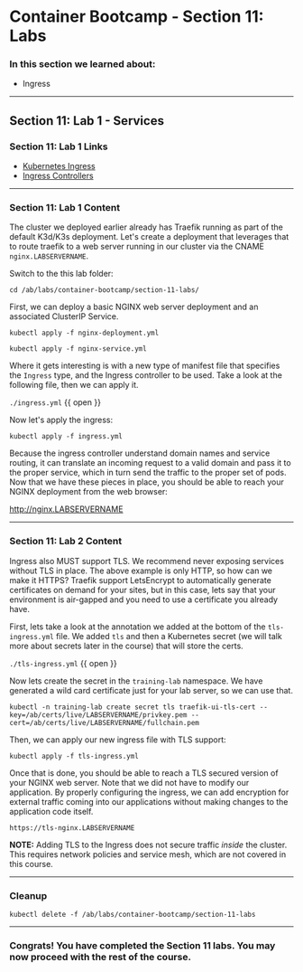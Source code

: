 # Container Bootcamp - Section 11: Labs

### In this section we learned about:

* Ingress

____

## Section 11: Lab 1 - Services

### Section 11: Lab 1 Links

* [Kubernetes Ingress](https://kubernetes.io/docs/concepts/services-networking/ingress/)
* [Ingress Controllers](https://kubernetes.io/docs/concepts/services-networking/ingress-controllers/)

____

### Section 11: Lab 1 Content

The cluster we deployed earlier already has Traefik running as part of the default K3d/K3s deployment. Let's create a deployment that leverages that to route traefik to a web server running in our cluster via the CNAME `nginx.LABSERVERNAME`.

Switch to the this lab folder:

`cd /ab/labs/container-bootcamp/section-11-labs/`

First, we can deploy a basic NGINX web server deployment and an associated ClusterIP Service.

`kubectl apply -f nginx-deployment.yml`

`kubectl apply -f nginx-service.yml`

Where it gets interesting is with a new type of manifest file that specifies the `Ingress` type, and the Ingress controller to be used. Take a look at the following file, then we can apply it.

`./ingress.yml` {{ open }}

Now let's apply the ingress:

`kubectl apply -f ingress.yml`

Because the ingress controller understand domain names and service routing, it can translate an incoming request to a valid domain and pass it to the proper service, which in turn send the traffic to the proper set of pods. Now that we have these pieces in place, you should be able to reach your NGINX deployment from the web browser:

http://nginx.LABSERVERNAME

----

### Section 11: Lab 2 Content

Ingress also MUST support TLS. We recommend never exposing services without TLS in place. The above example is only HTTP, so how can we make it HTTPS? Traefik support LetsEncrypt to automatically generate certificates on demand for your sites, but in this case, lets say that your environment is air-gapped and you need to use a certificate you already have.

First, lets take a look at the annotation we added at the bottom of the `tls-ingress.yml` file. We added `tls` and then a Kubernetes secret (we will talk more about secrets later in the course) that will store the certs.

`./tls-ingress.yml` {{ open }}

Now lets create the secret in the `training-lab` namespace. We have generated a wild card certificate just for your lab server, so we can use that.

`kubectl -n training-lab create secret tls traefik-ui-tls-cert --key=/ab/certs/live/LABSERVERNAME/privkey.pem --cert=/ab/certs/live/LABSERVERNAME/fullchain.pem`

Then, we can apply our new ingress file with TLS support:

`kubectl apply -f tls-ingress.yml`

Once that is done, you should be able to reach a TLS secured version of your NGINX web server. Note that we did not have to modify our application. By properly configuring the ingress, we can add encryption for external traffic coming into our applications without making changes to the application code itself.

`https://tls-nginx.LABSERVERNAME`

**NOTE:** Adding TLS to the Ingress does not secure traffic *inside* the cluster. This requires network policies and service mesh, which are not covered in this course.

----

### Cleanup

`kubectl delete -f /ab/labs/container-bootcamp/section-11-labs`

----

### Congrats! You have completed the Section 11 labs. You may now proceed with the rest of the course.